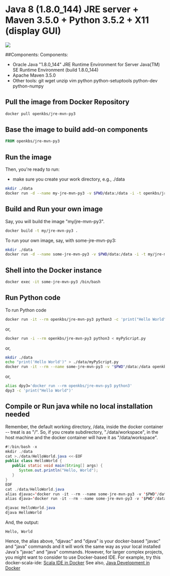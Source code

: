 # Java 8 (1.8.0_144) JRE server + Maven 3.5.0 + Python 3.5.2 + X11 (display GUI)

[![](https://imagelayers.io/badge/openkbs/jre-mvn-py3:latest.svg)](https://imagelayers.io/?images=openkbs/jre-mvn-py3:latest 'Get your own badge on imagelayers.io')

##Components:
Components:
* Oracle Java "1.8.0_144" JRE Runtime Environment for Server
  Java(TM) SE Runtime Environment (build 1.8.0_144)
* Apache Maven 3.5.0
* Other tools: git wget unzip vim python python-setuptools python-dev python-numpy 


## Pull the image from Docker Repository

```bash
docker pull openkbs/jre-mvn-py3
```

## Base the image to build add-on components

```Dockerfile
FROM openkbs/jre-mvn-py3
```

## Run the image

Then, you're ready to run:
- make sure you create your work directory, e.g., ./data

```bash
mkdir ./data
docker run -d --name my-jre-mvn-py3 -v $PWD/data:/data -i -t openkbs/jre-mvn-py3
```

## Build and Run your own image
Say, you will build the image "my/jre-mvn-py3".

```bash
docker build -t my/jre-mvn-py3 .
```

To run your own image, say, with some-jre-mvn-py3:

```bash
mkdir ./data
docker run -d --name some-jre-mvn-py3 -v $PWD/data:/data -i -t my/jre-mvn-py3
```

## Shell into the Docker instance

```bash
docker exec -it some-jre-mvn-py3 /bin/bash
```

## Run Python code

To run Python code 

```bash
docker run -it --rm openkbs/jre-mvn-py3 python3 -c 'print("Hello World")'
```

or,

```bash
docker run -i --rm openkbs/jre-mvn-py3 python3 < myPyScript.py 
```

or,

```bash
mkdir ./data
echo "print('Hello World')" > ./data/myPyScript.py
docker run -it --rm --name some-jre-mvn-py3 -v "$PWD"/data:/data openkbs/jre-mvn-py3 python3 myPyScript.py
```

or,

```bash
alias dpy3='docker run --rm openkbs/jre-mvn-py3 python3'
dpy3 -c 'print("Hello World")'
```

## Compile or Run java while no local installation needed
Remember, the default working directory, /data, inside the docker container -- treat is as "/".
So, if you create subdirectory, "./data/workspace", in the host machine and 
the docker container will have it as "/data/workspace".

```java
#!/bin/bash -x
mkdir ./data
cat >./data/HelloWorld.java <<-EOF
public class HelloWorld {
   public static void main(String[] args) {
      System.out.println("Hello, World");
   }
}
EOF
cat ./data/HelloWorld.java
alias djavac='docker run -it --rm --name some-jre-mvn-py3 -v '$PWD'/data:/data openkbs/jre-mvn-py3 javac'
alias djava='docker run -it --rm --name some-jre-mvn-py3 -v '$PWD'/data:/data openkbs/jre-mvn-py3 java'

djavac HelloWorld.java
djava HelloWorld
```
And, the output:
```
Hello, World
```
Hence, the alias above, "djavac" and "djava" is your docker-based "javac" and "java" commands and 
it will work the same way as your local installed Java's "javac" and "java" commands. 
However, for larger complex projects, you might want to consider to use Docker-based IDE. 
For example, try this docker-scala-ide:
[Scala IDE in Docker](https://github.com/stevenalexander/docker-scala-ide)
See also,
[Java Development in Docker](https://blog.giantswarm.io/getting-started-with-java-development-on-docker/)
